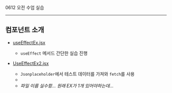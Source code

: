 0612 오전 수업 실습

---

## 컴포넌트 소개

- [useEffectEx.jsx](./src/components/useEffectEx.jsx)

  - `useEffect` 메서드 간단한 실습 진행

- [UseEffectEx2.jsx](./src/components/UseEffectExEx2.jsx)
  - `Jsonplaceholder`에서 테스트 데이터를 가져와 `fetch`를 사용
  -
  - _파일 이름 실수함... 원래 EX가 1개 있어야하는데..._
